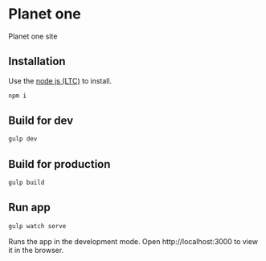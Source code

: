 # Planet one

Planet one site

## Installation

Use the [node js (LTC)](https://nodejs.org/en/) to install.

```bash
npm i
```

## Build for dev

```bash
gulp dev
```

## Build for production

```bash
gulp build
```

## Run app

```bash
gulp watch serve
```

Runs the app in the development mode.
Open http://localhost:3000 to view it in the browser.
